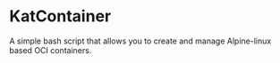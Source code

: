 # KatContainer
A simple bash script that allows you to create and manage Alpine-linux based OCI containers.
